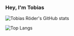 ### Hey, I'm Tobias

![Tobias Röder's GitHub stats](https://github-readme-stats-tobiasroeder.vercel.app/api?username=tobiasroeder&show_icons=true&theme=gruvbox)

![Top Langs](https://github-readme-stats-tobiasroeder.vercel.app/api/top-langs/?username=tobiasroeder&theme=gruvbox)

<!--
**tobiasroeder/tobiasroeder** is a ✨ _special_ ✨ repository because its `README.md` (this file) appears on your GitHub profile.

Here are some ideas to get you started:

- 🔭 I’m currently working on ...
- 🌱 I’m currently learning ...
- 👯 I’m looking to collaborate on ...
- 🤔 I’m looking for help with ...
- 💬 Ask me about ...
- 📫 How to reach me: ...
- 😄 Pronouns: ...
- ⚡ Fun fact: ...
-->

